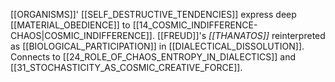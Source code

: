 [[ORGANISMS]]' [[SELF_DESTRUCTIVE_TENDENCIES]] express deep [[MATERIAL_OBEDIENCE]] to [[14_COSMIC_INDIFFERENCE-CHAOS|COSMIC_INDIFFERENCE]]. [[FREUD]]'s _[[THANATOS]]_ reinterpreted as [[BIOLOGICAL_PARTICIPATION]] in [[DIALECTICAL_DISSOLUTION]]. Connects to [[24_ROLE_OF_CHAOS_ENTROPY_IN_DIALECTICS]] and [[31_STOCHASTICITY_AS_COSMIC_CREATIVE_FORCE]].